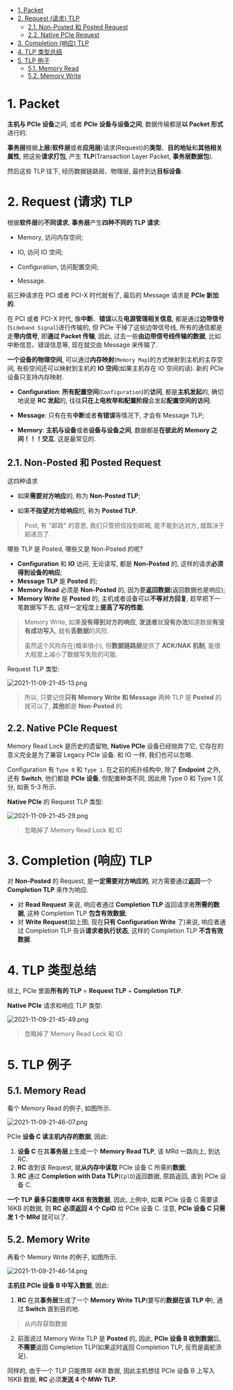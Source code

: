 
<!-- @import "[TOC]" {cmd="toc" depthFrom=1 depthTo=6 orderedList=false} -->

<!-- code_chunk_output -->

- [1. Packet](#1-packet)
- [2. Request (请求) TLP](#2-request-请求-tlp)
  - [2.1. Non-Posted 和 Posted Request](#21-non-posted-和-posted-request)
  - [2.2. Native PCIe Request](#22-native-pcie-request)
- [3. Completion (响应) TLP](#3-completion-响应-tlp)
- [4. TLP 类型总结](#4-tlp-类型总结)
- [5. TLP 例子](#5-tlp-例子)
  - [5.1. Memory Read](#51-memory-read)
  - [5.2. Memory Write](#52-memory-write)

<!-- /code_chunk_output -->

# 1. Packet

**主机与 PCIe 设备**之间, 或者 **PCIe 设备与设备之间**, 数据传输都是**以 Packet 形式**进行的.

**事务层**根据**上层**(**软件层**或者**应用层**)请求(Request)的**类型**、**目的地址**和**其他相关属性**, 把这些**请求打包**, 产生 **TLP**(Transaction Layer Packet, **事务层数据包**).

然后这些 TLP 往下, 经历数据链路层、物理层, 最终到达**目标设备**.
  
# 2. Request (请求) TLP

根据**软件层**的**不同请求**, **事务层**产生**四种不同的 TLP 请求**:

* Memory, 访问内存空间;

* IO, 访问 IO 空间;

* Configuration, 访问配置空间;

* Message.

前三种请求在 PCI 或者 PCI-X 时代就有了, 最后的 Message 请求是 **PCIe 新加的**.

在 PCI 或者 PCI-X 时代, 像**中断**、**错误**以及**电源管理相关信息**, 都是通过**边带信号**(`Sideband Signal`)进行传输的, 但 PCIe 干掉了这些边带信号线, 所有的通信都是走**带内信号**, 即**通过 Packet 传输**, 因此, 过去一些**由边带信号线传输的数据**, 比如中断信息、错误信息等, 现在就交由 Message 来传输了.

**一个设备的物理空间**, 可以通过**内存映射**(`Memory Map`)的方式映射到主机的主存空间, 有些空间还可以映射到主机的 **IO 空间**(如果主机存在 IO 空间的话). 新的 PCIe 设备只支持内存映射.

* **Configuration**: **所有配置空间**(`Configuration`)的**访问**, 都是**主机发起**的, 确切地说是 **RC 发起**的, 往往**只在上电枚举和配置阶段**会发起**配置空间的访问**;
* **Message**: 只有在有**中断**或者**有错误**等情况下, 才会有 Message TLP;

* **Memory**: **主机与设备**或者**设备与设备之间**, 数据都是**在彼此的 Memory 之间！！！交互**. 这是最常见的.

## 2.1. Non-Posted 和 Posted Request

这四种请求

* 如果**需要对方响应**的, 称为 **Non-Posted TLP**;

* 如果**不指望对方给响应**的, 称为 **Posted TLP**.

> Post, 有 "邮政" 的意思, 我们只管把信投到邮箱, 能不能到达对方, 就取决于邮递员了.

哪些 TLP 是 Posted, 哪些又是 Non-Posted 的呢?

* **Configuration** 和 **IO** 访问, 无论读写, 都是 **Non-Posted** 的, 这样的请求**必须得到设备的响应**;
* **Message TLP** 是 **Posted** 的;
* **Memory Read** 必须是 **Non-Posted** 的, 因为要**返回数据**(返回数据也是响应);
* **Memory Write** 是 **Posted** 的, 主机或者设备可以**不等对方回复**, 趁早把下一笔数据写下去, 这样一定程度上**提高了写的性能**.
> Memory Write, 如果**没有得到对方的响应**, **发送者**就**没有办法**知道数据**有没有成功写入**, 就有**丢数据**的风险.
>
> 虽然这个风险存在(概率很小), 但**数据链路层**提供了 **ACK/NAK 机制**, 能很大程度上减小了数据写失败的可能.

Request TLP 类型:

![2021-11-09-21-45-13.png](./images/2021-11-09-21-45-13.png)

> 所以, 只要记住**只有 Memory Write 和 Message** 两种 TLP 是 **Posted** 的就可以了, **其他**都是 **Non-Posted** 的.

## 2.2. Native PCIe Request

Memory Read Lock 是历史的遗留物, **Native PCIe** 设备已经抛弃了它, 它存在的意义完全是为了兼容 Legacy PCIe 设备. 和 IO 一样, 我们也可以忽略.

Configuration 有 `Type 0` 和 `Type 1`. 在之前的拓扑结构中, 除了 **Endpoint** 之外, 还有 **Switch**, 他们都是 **PCIe 设备**, 但配置种类不同, 因此用 Type 0 和 Type 1 区分, 如表 5-3 所示.

**Native PCIe** 的 Request TLP 类型:

![2021-11-09-21-45-29.png](./images/2021-11-09-21-45-29.png)

> 忽略掉了 Memory Read Lock 和 IO

# 3. Completion (响应) TLP

对 **Non-Posted** 的 Request, 是**一定需要对方响应的**, 对方需要通过**返回**一个 **Completion TLP** 来作为响应.
* 对 **Read Request** 来说, 响应者通过 **Completion TLP** 返回请求者**所需的数据**, 这种 Completion TLP **包含有效数据**;
* 对 **Write Request**(如上图, 现在**只有 Configuration Write** 了)来说, 响应者通过 Completion TLP 告诉**请求者执行状态**, 这样的 Completion TLP **不含有效数据**.

# 4. TLP 类型总结

综上, PCIe 里面**所有的 TLP** = **Request TLP** + **Completion TLP**.

**Native PCIe** 请求和响应 TLP 类型:

![2021-11-09-21-45-49.png](./images/2021-11-09-21-45-49.png)

> 忽略掉了 Memory Read Lock 和 IO

# 5. TLP 例子

## 5.1. Memory Read

看个 Memory Read 的例子, 如图所示.

![2021-11-09-21-46-07.png](./images/2021-11-09-21-46-07.png)

PCIe **设备 C 读主机内存的数据**, 因此:

1. **设备 C** 在其**事务层**上生成一个 **Memory Read TLP**, 该 MRd 一路向上, 到达 RC.
2. **RC** 收到该 Request, 就**从内存中读取** PCIe 设备 C 所需的**数据**;
3. **RC** 通过 **Completion with Data TLP**(`CplD`)返回数据, 原路返回, 直到 PCIe 设备 C.

**一个 TLP 最多只能携带 4KB 有效数据**, 因此, 上例中, 如果 PCIe 设备 C 需要读 16KB 的数据, 则 **RC 必须返回 4 个 CplD** 给 PCIe 设备 C. 注意, **PCIe 设备 C 只需发 1 个 MRd** 就可以了.

## 5.2. Memory Write

再看个 Memory Write 的例子, 如图所示.

![2021-11-09-21-46-14.png](./images/2021-11-09-21-46-14.png)

**主机往 PCIe 设备 B 中写入数据**, 因此:

1. **RC** 在其**事务层**生成了一个 **Memory Write TLP**(要写的**数据在该 TLP 中**), 通过 **Switch** 直到目的地.
> 从内存获取数据
2. 前面说过 Memory Write TLP 是 **Posted** 的, 因此, **PCIe 设备 B 收到数据**后, **不需要**返回 Completion TLP(如果这时返回 Completion TLP, 反而是画蛇添足).

同样的, 由于一个 TLP 只能携带 4KB 数据, 因此主机想往 PCIe 设备 B 上写入 16KB 数据, **RC** 必须**发送 4 个 MWr TLP**.